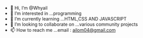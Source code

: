 - 👋 Hi, I’m @Whyail
- 👀 I’m interested in ...programming
- 🌱 I’m currently learning ...HTML,CSS AND JAVASCRIPT
- 💞️ I’m looking to collaborate on ...various community projects
- 📫 How to reach me ...email : ailom04@gmail.com

<!---
Whyail/Whyail is a ✨ special ✨ repository because its `README.md` (this file) appears on your GitHub profile.
You can click the Preview link to take a look at your changes.
--->
